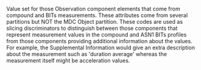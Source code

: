 Value set for those Observation component elements that come from compound and BITs measurements. These attributes come from several partitions but NOT the MDC Object partition. These codes are used as slicing discriminators to distinguish between those components that represent measurement values in the compound and ASN1 BITs profiles from those components providing additional information about the values. For example, the Supplemental Information would give an extra description about the measurement such as 'duration average' whereas the measurement itself might be acceleration values.